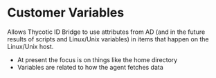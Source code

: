 [title]: # (Customer Variables)
[tags]: # (panel)
[priority]: # (11)
# Customer Variables

Allows Thycotic ID Bridge to use attributes from AD (and in the future results of scripts and Linux/Unix variables) in items that happen on the Linux/Unix host.  

* At present the focus is on things like the home directory
* Variables are related to how the agent fetches data